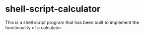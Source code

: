 # shell-script-calculator

This is a shell script program that has been built to implement the functionality of a calculator.
